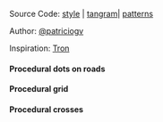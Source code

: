 Source Code: [style](https://github.com/patriciogonzalezvivo/tangram-sandbox/blob/gh-pages/styles/tron.yaml) | [tangram](https://github.com/tangrams/tangram)| [patterns](http://tangrams.github.io/ProceduralTextures/)

Author: [@patriciogv](https://twitter.com/)

Inspiration: [Tron](http://www.imdb.com/title/tt0084827/?ref_=fn_al_tt_1)

<a href="code.html#shaders/pulse.frag"><canvas class="canvas" data-fragment-url="shaders/pulse.frag" width="200px" height="200px"></canvas></a>
#### Procedural dots on roads

<a href="code.html#shaders/grid.frag"><canvas class="canvas" data-fragment-url="shaders/grid.frag" width="200px" height="200px"></canvas></a>
#### Procedural grid

<a href="code.html#shaders/cross.frag"><canvas class="canvas" data-fragment-url="shaders/cross.frag" width="200px" height="200px"></canvas></a>
#### Procedural crosses